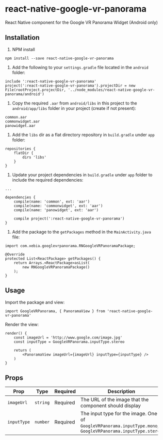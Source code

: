 # react-native-google-vr-panorama
React Native component for the Google VR Panorama Widget (Android only)

## Installation 

1. NPM install

```
npm install --save react-native-google-vr-panorama
```

1. Add the following to your `settings.gradle` file located in the `android` folder:

```
include ':react-native-google-vr-panorama'
project(':react-native-google-vr-panorama').projectDir = new File(rootProject.projectDir, '../node_modules/react-native-google-vr-panorama/android')
```

1. Copy the required `.aar` from `android/libs` in this project to  the `android/app/libs` folder in your project (create if not present):

```
common.aar
commonwidget.aar
panowidget.aar
```

1. Add the `libs` dir as a flat directory repository in `build.gradle` under `app` folder:

```
repositories {
    flatDir {
        dirs 'libs'
    }
}
```

1. Update your project dependencies in `build.gradle` under `app` folder to include the required dependencies:
 
```
... 

dependencies {
    compile(name: 'common', ext: 'aar')
    compile(name: 'commonwidget', ext: 'aar')
    compile(name: 'panowidget', ext: 'aar')

    compile project(':react-native-google-vr-panorama')
}
```

1. Add the package to the `getPackages` method in the `MainActivity.java` file:

```
import com.xebia.googlevrpanorama.RNGoogleVRPanoramaPackage;

@Override
protected List<ReactPackage> getPackages() {
    return Arrays.<ReactPackage>asList(
        new RNGoogleVRPanoramaPackage()
    );
}
```

## Usage

Import the package and view:

```
import GoogleVRPanorama, { PanoramaView } from 'react-native-google-vr-panorama'
```

Render the view:

```
render() {
    const imageUrl = 'http://www.google.com/image.jpg'
    const inputType = GoogleVRPanorama.inputType.stereo
    
    return (
        <PanoramaView imageUrl={imageUrl} inputType={inputType} />
    )
}
```

## Props

| Prop | Type | Required | Description | Default |
|---|---|---|---|---|
| `imageUrl` | `string` | Required | The URL of the image that the component should display | N/A |
| `inputType` | `number` | Required | The input type for the image. One of `GoogleVRPanorama.inputType.mono`, `GoogleVRPanorama.inputType.stereo` | `GoogleVRPanorama.inputType.mono` |
